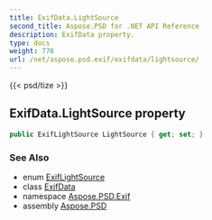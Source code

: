 ```yaml
---
title: ExifData.LightSource
second_title: Aspose.PSD for .NET API Reference
description: ExifData property. 
type: docs
weight: 770
url: /net/aspose.psd.exif/exifdata/lightsource/
---
```

{{< psd/tize >}}
## ExifData.LightSource property

```csharp
public ExifLightSource LightSource { get; set; }
```

### See Also

* enum [ExifLightSource](../../../aspose.psd.exif.enums/exiflightsource/)
* class [ExifData](../)
* namespace [Aspose.PSD.Exif](../../exifdata/)
* assembly [Aspose.PSD](../../../)


